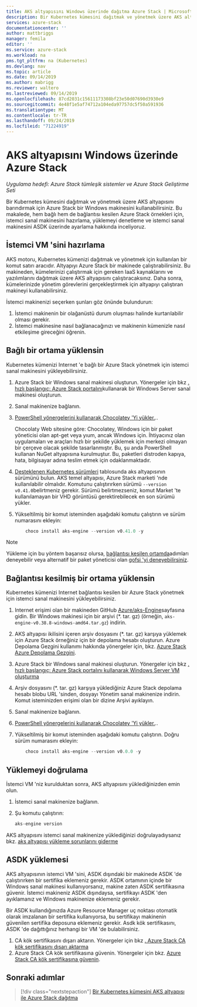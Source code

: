 ```yaml
---
title: AKS altyapısını Windows üzerinde dağıtma Azure Stack | Microsoft Docs
description: Bir Kubernetes kümesini dağıtmak ve yönetmek üzere AKS altyapısını barındırmak için Azure Stack bir Windows makinesini nasıl kullanacağınızı öğrenin.
services: azure-stack
documentationcenter: ''
author: mattbriggs
manager: femila
editor: ''
ms.service: azure-stack
ms.workload: na
pms.tgt_pltfrm: na (Kubernetes)
ms.devlang: nav
ms.topic: article
ms.date: 09/14/2019
ms.author: mabrigg
ms.reviewer: waltero
ms.lastreviewed: 09/14/2019
ms.openlocfilehash: 87cd2031c15611173308bf23e50d07690d3930e9
ms.sourcegitcommit: 4e48f1e5af74712a104eda97757dc5f50a591936
ms.translationtype: MT
ms.contentlocale: tr-TR
ms.lasthandoff: 09/24/2019
ms.locfileid: "71224919"
---
```

# <a name="install-the-aks-engine-on-windows-in-azure-stack"></a>AKS altyapısını Windows üzerinde Azure Stack

*Uygulama hedefi: Azure Stack tümleşik sistemler ve Azure Stack Geliştirme Seti*

Bir Kubernetes kümesini dağıtmak ve yönetmek üzere AKS altyapısını barındırmak için Azure Stack bir Windows makinesini kullanabilirsiniz. Bu makalede, hem bağlı hem de bağlantısı kesilen Azure Stack örnekleri için, istemci sanal makinesini hazırlama, yüklemeyi denetleme ve istemci sanal makinesini ASDK üzerinde ayarlama hakkında inceliyoruz.

## <a name="prepare-the-client-vm"></a>İstemci VM 'sini hazırlama

AKS motoru, Kubernetes kümenizi dağıtmak ve yönetmek için kullanılan bir komut satırı aracıdır. Altyapıyı Azure Stack bir makinede çalıştırabilirsiniz. Bu makineden, kümelerinizi çalıştırmak için gereken IaaS kaynaklarını ve yazılımlarını dağıtmak üzere AKS altyapısını çalıştıracaksınız. Daha sonra, kümelerinizde yönetim görevlerini gerçekleştirmek için altyapıyı çalıştıran makineyi kullanabilirsiniz.

İstemci makinenizi seçerken şunları göz önünde bulundurun:

1. İstemci makinenin bir olağanüstü durum oluşması halinde kurtarılabilir olması gerekir.
3. İstemci makinesine nasıl bağlanacağınızı ve makinenin kümenizle nasıl etkileşime gireceğini öğrenin.

## <a name="install-in-a-connected-environment"></a>Bağlı bir ortama yüklensin

Kubernetes kümenizi Internet 'e bağlı bir Azure Stack yönetmek için istemci sanal makinesini yükleyebilirsiniz.

1. Azure Stack bir Windows sanal makinesi oluşturun. Yönergeler için bkz [. hızlı başlangıç: Azure Stack portalını](https://docs.microsoft.com/azure-stack/user/azure-stack-quick-windows-portal)kullanarak bir Windows Server sanal makinesi oluşturun.
2. Sanal makinenize bağlanın.
3. [PowerShell yönergelerini kullanarak Chocolatey 'Yi yükler.](https://chocolatey.org/install#install-with-powershellexe).. 

    Chocolaty Web sitesine göre: Chocolatey, Windows için bir paket yöneticisi olan apt-get veya yıum, ancak Windows için. İhtiyacınız olan uygulamaları ve araçları hızlı bir şekilde yüklemek için merkezi olmayan bir çerçeve olacak şekilde tasarlanmıştır. Bu, şu anda PowerShell kullanan NuGet altyapısına kurulmuştur. Bu, paketleri distroden kapıya, hata, bilgisayar adına teslim etmek için odaklanmaktadır.
4. [Desteklenen Kubernetes sürümleri](https://github.com/Azure/aks-engine/blob/master/docs/topics/azure-stack.md#supported-kubernetes-versions) tablosunda aks altyapısının sürümünü bulun. AKS temel altyapısı, Azure Stack marketi 'nde kullanılabilir olmalıdır. Komutunu çalıştırırken sürümü `--version v0.41.0`belirtmeniz gerekir. Sürümü belirtmezseniz, komut Market 'te kullanılamayan bir VHD görüntüsü gerektirebilecek en son sürümü yükler.
5. Yükseltilmiş bir komut isteminden aşağıdaki komutu çalıştırın ve sürüm numarasını ekleyin:

    ```PowerShell  
        choco install aks-engine --version v0.41.0 -y
    ```

> [!Note]  
> Yükleme için bu yöntem başarısız olursa, [bağlantısı kesilen ortamda](#install-in-a-disconnected-environment)adımları deneyebilir veya alternatif bir paket yöneticisi olan [gofsi 'yi deneyebilirsiniz](azure-stack-kubernetes-aks-engine-troubleshoot.md#try-gofish).

## <a name="install-in-a-disconnected-environment"></a>Bağlantısı kesilmiş bir ortama yüklensin

Kubernetes kümenizi Internet bağlantısı kesilen bir Azure Stack yönetmek için istemci sanal makinesini yükleyebilirsiniz.

1.  Internet erişimi olan bir makineden GitHub [Azure/aks-Engine](https://github.com/Azure/aks-engine/releases/latest)sayfasına gidin. Bir Windows makinesi için bir arşivi (*. tar. gz) (örneğin, `aks-engine-v0.38.8-windows-amd64.tar.gz`) indirin.

2.  AKS altyapısı ikilisini içeren arşiv dosyasını (*. tar. gz) karşıya yüklemek için Azure Stack örneğiniz için bir depolama hesabı oluşturun. Azure Depolama Gezgini kullanımı hakkında yönergeler için, bkz. [Azure Stack Azure Depolama Gezgini](https://docs.microsoft.com/azure-stack/user/azure-stack-storage-connect-se).

3. Azure Stack bir Windows sanal makinesi oluşturun. Yönergeler için bkz [. hızlı başlangıç: Azure Stack portalını kullanarak Windows Server VM oluşturma](https://docs.microsoft.com/azure-stack/user/azure-stack-quick-windows-portal)

4.  Arşiv dosyasını (*. tar. gz) karşıya yüklediğiniz Azure Stack depolama hesabı blobu URL 'sinden, dosyayı Yönetim sanal makinenize indirin. Komut isteminizden erişimi olan bir dizine Arşivi ayıklayın.

5. Sanal makinenize bağlanın.

6. [PowerShell yönergelerini kullanarak Chocolatey 'Yi yükler.](https://chocolatey.org/install#install-with-powershellexe).. 

7.  Yükseltilmiş bir komut isteminden aşağıdaki komutu çalıştırın. Doğru sürüm numarasını ekleyin:

    ```PowerShell  
        choco install aks-engine --version v0.0.0 -y
    ```

## <a name="verify-the-installation"></a>Yüklemeyi doğrulama

İstemci VM 'niz kurulduktan sonra, AKS altyapısını yüklediğinizden emin olun.

1. İstemci sanal makinenize bağlanın.
2. Şu komutu çalıştırın:

    ```PowerShell  
    aks-engine version
    ```

AKS altyapısını istemci sanal makinenize yüklediğinizi doğrulayadıysanız bkz. [aks altyapısı yükleme sorunlarını giderme](azure-stack-kubernetes-aks-engine-troubleshoot.md)


## <a name="asdk-installation"></a>ASDK yüklemesi

AKS altyapısının istemci VM 'sini, ASDK dışındaki bir makinede ASDK 'de çalıştırırken bir sertifika eklemeniz gerekir. ASDK ortamının içinde bir Windows sanal makinesi kullanıyorsanız, makine zaten ASDK sertifikasına güvenir. İstemci makineniz ASDK dışındaysa, sertifikayı ASDK 'den ayıklamanız ve Windows makinenize eklemeniz gerekir.

Bir ASDK kullandığınızda Azure Resource Manager uç noktası otomatik olarak imzalanan bir sertifika kullanıyorsa, bu sertifikayı makinenin güvenilen sertifika deposuna eklemeniz gerekir. Asdk kök sertifikasını, ASDK 'de dağıttığınız herhangi bir VM 'de bulabilirsiniz.

1. CA kök sertifikasını dışarı aktarın. Yönergeler için bkz [. Azure Stack CA kök sertifikasını dışarı aktarma](https://docs.microsoft.com/azure-stack/user/azure-stack-version-profiles-azurecli2#export-the-azure-stack-ca-root-certificate)
2. Azure Stack CA kök sertifikasına güvenin. Yönergeler için bkz. [Azure Stack CA kök sertifikasına güvenin](https://docs.microsoft.com/azure-stack/user/azure-stack-version-profiles-azurecli2#trust-the-azure-stack-ca-root-certificate).

## <a name="next-steps"></a>Sonraki adımlar

> [!div class="nextstepaction"]
> [Bir Kubernetes kümesini AKS altyapısı ile Azure Stack dağıtma](azure-stack-kubernetes-aks-engine-deploy-cluster.md)
